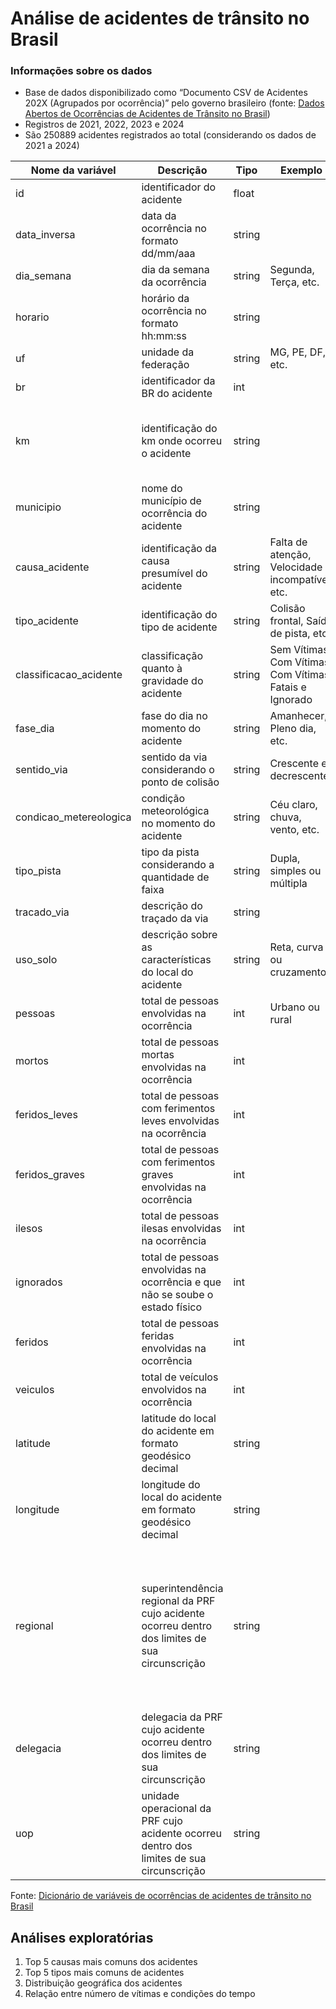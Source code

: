 # Análise de acidentes de trânsito no Brasil

### Informações sobre os dados

- Base de dados disponibilizado como “Documento CSV de Acidentes 202X (Agrupados por ocorrência)” pelo governo brasileiro (fonte: [Dados Abertos de Ocorrências de Acidentes de Trânsito no Brasil](https://www.gov.br/prf/pt-br/acesso-a-informacao/dados-abertos/dados-abertos-da-prf))
- Registros de 2021, 2022, 2023 e 2024
- São 250889 acidentes registrados ao total (considerando os dados de 2021 a 2024)

| Nome da variável       | Descrição                                                                                      | Tipo   | Exemplo                                                 | Obeservação                                                                                                                       |
|------------------------|------------------------------------------------------------------------------------------------|--------|---------------------------------------------------------|-----------------------------------------------------------------------------------------------------------------------------------| 
| id                     | identificador do acidente                                                                      | float  |                                                         |                                                                                                                                   |
| data_inversa           | data da ocorrência no formato dd/mm/aaa                                                        | string |                                                         |                                                                                                                                   |
| dia_semana             | dia da semana da ocorrência                                                                    | string | Segunda, Terça, etc.                                    |                                                                                                                                   |
| horario                | horário da ocorrência no formato hh:mm:ss                                                      | string |                                                         |                                                                                                                                   |
| uf                     | unidade da federação                                                                           | string | MG, PE, DF, etc.                                        |                                                                                                                                   |
| br                     | identificador da BR do acidente                                                                | int    |                                                         |                                                                                                                                   |
| km                     | identificação do km onde ocorreu o acidente                                                    | string |                                                         | mínimo de 0,1km e com a casa decimal separada por ponto                                                                           |
| municipio              | nome do município de ocorrência do acidente                                                    | string |                                                         |                                                                                                                                   |
| causa_acidente         | identificação da causa presumível do acidente                                                  | string | Falta de atenção, Velocidade incompatível, etc.         |                                                                                                                                   |
| tipo_acidente          | identificação do tipo de acidente                                                              | string | Colisão frontal, Saída de pista, etc.                   |                                                                                                                                   |
| classificacao_acidente | classificação quanto à gravidade do acidente                                                   | string | Sem Vítimas, Com Vítimas, Com Vítimas Fatais e Ignorado |                                                                                                                                   |
| fase_dia               | fase do dia no momento do acidente                                                             | string | Amanhecer, Pleno dia, etc.                              |                                                                                                                                   |
| sentido_via            | sentido da via considerando o ponto de colisão                                                 | string | Crescente e decrescente                                 |                                                                                                                                   |
| condicao_metereologica | condição meteorológica no momento do acidente                                                  | string | Céu claro, chuva, vento, etc.                           | 
| tipo_pista             | tipo da pista considerando a quantidade de faixa                                               | string | Dupla, simples ou múltipla                              |                                                                                                                                   |
| tracado_via            | descrição do traçado da via                                                                    | string |                                                         |                                                                                                                                   |
| uso_solo               | descrição sobre as características do local do acidente                                        | string | Reta, curva ou cruzamento                               |                                                                                                                                   |
| pessoas                | total de pessoas envolvidas na ocorrência                                                      | int    | Urbano ou rural                                         |                                                                                                                                   |
| mortos                 | total de pessoas mortas envolvidas na ocorrência                                               | int    |                                                         |                                                                                                                                   |
| feridos_leves          | total de pessoas com ferimentos leves envolvidas na ocorrência                                 | int    |                                                         |                                                                                                                                   |
| feridos_graves         | total de pessoas com ferimentos graves envolvidas na ocorrência                                | int    |                                                         |                                                                                                                                   |
| ilesos                 | total de pessoas ilesas envolvidas na ocorrência                                               | int    |                                                         |                                                                                                                                   |
| ignorados              | total de pessoas envolvidas na ocorrência e que não se soube o estado físico                   | int    |                                                         |                                                                                                                                   |
| feridos                | total de pessoas feridas envolvidas na ocorrência                                              | int    |                                                         | soma dos feridos leves com os graves                                                                                              |
| veiculos               | total de veículos envolvidos na ocorrência                                                     | int    |                                                         |                                                                                                                                   |
| latitude               | latitude do local do acidente em formato geodésico decimal                                     | string |                                                         |                                                                                                                                   |
| longitude              | longitude do local do acidente em formato geodésico decimal                                    | string |                                                         |                                                                                                                                   |
| regional               | superintendência regional da PRF cujo acidente ocorreu dentro dos limites de sua circunscrição | string |                                                         | nem sempre a UF da regional coincide com a UF do acidente, ex.:a circunscrição da SPRF-DF grande parte está localizada na UF "GO" |
| delegacia              | delegacia da PRF cujo acidente ocorreu dentro dos limites de sua circunscrição                 | string |                                                         |                                                                                                                                   |
| uop                    | unidade operacional da PRF cujo acidente ocorreu dentro dos limites de sua circunscrição       | string |                                                         | UOP = unidade operacional                                                                                                         |

Fonte: [Dicionário de variáveis de ocorrências de acidentes de trânsito no Brasil](https://www.gov.br/prf/pt-br/acesso-a-informacao/dados-abertos/dicionario-acidentes) 


## Análises exploratórias

1. Top 5 causas mais comuns dos acidentes
2. Top 5 tipos mais comuns de acidentes
3. Distribuição geográfica dos acidentes
4. Relação entre número de vítimas e condições do tempo